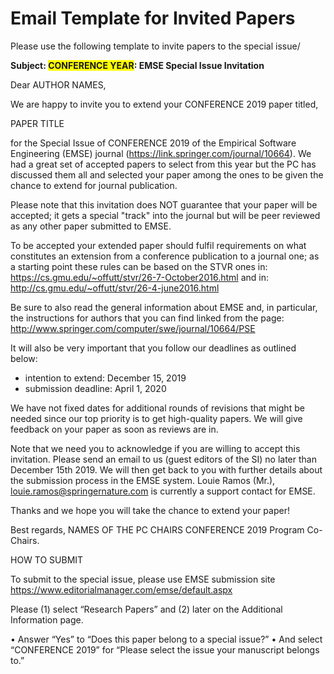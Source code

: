 # Email Template for Invited Papers

Please use the following template to invite papers to the special issue/

**Subject: <span style="background-color: #FFFF00">CONFERENCE YEAR</span>: EMSE Special Issue Invitation**
 
Dear AUTHOR NAMES,

We are happy to invite you to extend your CONFERENCE 2019 paper titled,

PAPER TITLE

for the Special Issue of CONFERENCE 2019 of the Empirical Software Engineering (EMSE) journal (https://link.springer.com/journal/10664). We had a great set of accepted papers to select from this year but the PC has discussed them all and selected your paper among the ones to be given the chance to extend for journal publication.

Please note that this invitation does NOT guarantee that your paper will be accepted; it gets a special "track" into the journal but will be peer reviewed as any other paper submitted to EMSE.

To be accepted your extended paper should fulfil requirements on what constitutes an extension from a conference publication to a journal one; as a starting point these rules can be based on the STVR ones in: https://cs.gmu.edu/~offutt/stvr/26-7-October2016.html and in: http://cs.gmu.edu/~offutt/stvr/26-4-june2016.html

Be sure to also read the general information about EMSE and, in particular, the instructions for authors that you can find linked from the page: http://www.springer.com/computer/swe/journal/10664/PSE

It will also be very important that you follow our deadlines as outlined below:

* intention to extend: December 15, 2019
* submission deadline: April 1, 2020

We have not fixed dates for additional rounds of revisions that might be needed since our top priority is to get high-quality papers. We will give feedback on your paper as soon as reviews are in.

Note that we need you to acknowledge if you are willing to accept this invitation. Please send an email to us (guest editors of the SI) no later than December 15th 2019. We will then get back to you with further details about the submission process in the EMSE system. Louie Ramos (Mr.), louie.ramos@springernature.com is currently a support contact for EMSE.

Thanks and we hope you will take the chance to extend your paper!

Best regards,
NAMES OF THE PC CHAIRS
CONFERENCE 2019 Program Co-Chairs.
 
 
HOW TO SUBMIT
 
To submit to the special issue, please use EMSE submission site https://www.editorialmanager.com/emse/default.aspx 
 
Please (1) select “Research Papers” and (2) later on the Additional Information page.
 
•	Answer “Yes” to “Does this paper belong to a special issue?”
•	And select “CONFERENCE 2019” for “Please select the issue your manuscript belongs to.”
